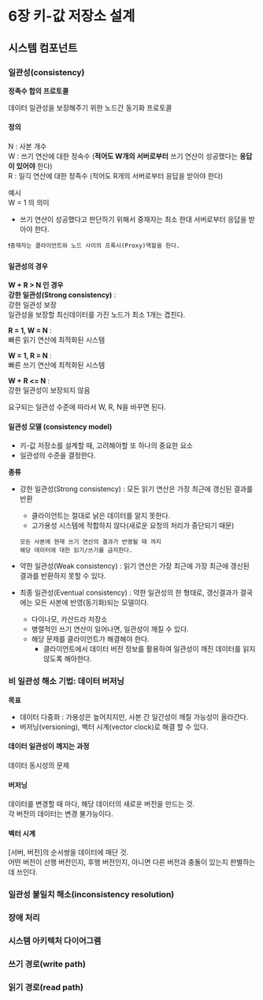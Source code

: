 # 6장 키-값 저장소 설계

## 시스템 컴포넌트 

### 일관성(consistency)

**정족수 합의 프로토콜**

데이터 일관성을 보장해주기 위한 노드간 동기화 프로토콜

#### 정의

N : 사본 개수   
W : 쓰기 연산에 대한 정속수 (**적어도 W개의 서버로부터** 쓰기 연산이 성공했다는 **응답이 있어야** 한다)   
R : 일긱 연산에 대한 정족수 (적어도 R개의 서버로부터 응답을 받아야 한다)


예시      
W = 1 의 의미
- 쓰기 연산이 성공했다고 판단하기 위해서 중재자는 최소 한대 서버로부터 응답을 받아야 한다.
```
❗중재자는 클라이언트와 노드 사이의 프록시(Proxy)역할을 한다.
```


#### 일관성의 경우

**W + R > N 인 경우**   
**강한 일관성(Strong consistency)** :  
강한 일관성 보장   
일관성을 보장할 최신데이터를 가진 노드가 최소 1개는 겹친다.

**R = 1, W = N** :   
빠른 읽기 연산에 최적화된 시스템

**W = 1, R = N** :   
빠른 쓰기 연산에 최적화된 시스템

**W + R <= N** :   
강한 일관성이 보장되지 않음

요구되는 일관성 수준에 따라서 W, R, N을 바꾸면 된다.

#### 일관성 모델 (consistency model)

- 키-값 저장소를 설계할 때, 고려해야할 또 하나의 중요한 요소
- 일관성의 수준을 결정한다.

 **종류**

- 강한 일관성(Strong consistency) : 모든 읽기 연산은 가장 최근에 갱신된 결과를 반환
    - 클라이언트는 절대로 낡은 데이터를 알지 못한다.
    - 고가용성 시스템에 적합하지 않다(새로운 요청의 처리가 중단되기 때문)
    ```
    모든 사본에 현재 쓰기 연산의 결과가 반영될 때 까지 
    해당 데이터에 대한 읽기/쓰기를 금지한다.
    ```

- 약한 일관성(Weak consistency) : 읽기 연산은 가장 최근에 가장 최근에 갱신된 결과를 반환하지 못할 수 있다.

- 최종 일관성(Eventual consistency) : 약한 일관성의 한 형태로, 갱신결과가 결국에는 모든 사본에 반영(동기화)되는 모델이다.
    - 다이나모, 카산드라 저장소
    - 병렬적인 쓰기 연산이 일어나면, 일관성이 깨질 수 있다.
    - 해당 문제를 클라이언트가 해결해야 한다.
        - 클라이언트에서 데이터 버전 정보를 활용하여 일관성이 깨진 데이터를 읽지 않도록 해아한다.

### 비 일관성 해소 기법: 데이터 버저닝

**목표**
- 데이터 다중화 : 가용성은 높어지지만, 사본 간 일간성이 깨질 가능성이 올라간다.
- 버저닝(versioning), 벡터 시계(vector clock)로 해결 할 수 있다.


#### 데이터 일관성이 깨지는 과정
데이터 동시성의 문제


#### 버저닝
데이터를 변경할 때 마다, 해당 데이터의 새로운 버전을 만드는 것.   
각 버전의 데이터는 변경 불가능이다.

#### 벡터 시계
[서버, 버전]의 순서쌍을 데이터에 매단 것.   
어떤 버전이 선행 버전인지, 후행 버전인지, 아니면 다른 버전과 충돌이 있는지 판별하는데 쓰인다.



### 일관성 불일치 해소(inconsistency resolution)

### 장애 처리

### 시스템 아키텍처 다이어그램

### 쓰기 경로(write path)

### 읽기 경로(read path)

